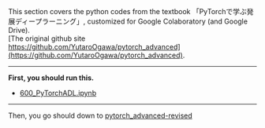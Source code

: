 This section covers the python codes from the textbook 「PyTorchで学ぶ発展ディープラーニング」, customized for Google Colaboratory (and Google Drive).  
[The original github site https://github.com/YutaroOgawa/pytorch_advanced](https://github.com/YutaroOgawa/pytorch_advanced).

---

**First, you should run this.**  

* [600_PyTorchADL.ipynb](https://github.com/kameda-yoshinari/IMISToolExeA2021/blob/main/600/600_PyTorchADL.ipynb)  

---  
Then, you go should down to [pytorch_advanced-revised](https://github.com/kameda-yoshinari/IMISToolExeA2021/tree/main/600/pytorch_advanced-revised)  

